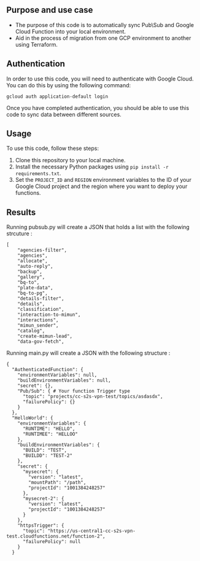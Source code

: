 ## Purpose and use case

- The purpose of this code is to automatically sync Pub\Sub and Google Cloud Function into your local environment. 
- Aid in the process of migration from one GCP environment to another using Terraform.


## Authentication

In order to use this code, you will need to authenticate with Google Cloud. You can do this by using the following command:
```
gcloud auth application-default login
```

Once you have completed authentication, you should be able to use this code to sync data between different sources.

## Usage

To use this code, follow these steps:

1. Clone this repository to your local machine.
2. Install the necessary Python packages using `pip install -r requirements.txt`.
3. Set the `PROJECT_ID` and `REGION` environment variables to the ID of your Google Cloud project and the region where you want to deploy your functions.


## Results
Running pubsub.py will create a JSON that holds a list with the following strcuture :
```
[
    "agencies-filter",
    "agencies",
    "allocate",
    "auto-reply",
    "backup",
    "gallery",
    "bq-to",
    "plate-data",
    "bq-to-pg",
    "details-filter",
    "details",
    "classification",
    "interaction-to-mimun",
    "interactions",
    "mimun_sender",
    "catalog",
    "create-mimun-lead",
    "data-gov-fetch",
```
Running main.py will create a JSON with the following structure :
```
{
  "AuthenticatedFunction": {
    "environmentVariables": null,
    "buildEnvironmentVariables": null,
    "secret": {},
    "Pub/Sub": { # Your function Trigger type
      "topic": "projects/cc-s2s-vpn-test/topics/asdasdx",
      "failurePolicy": {}
    }
  },
  "HelloWorld": {
    "environmentVariables": {
      "RUNTIME": "HELLO",
      "RUNTIMEE": "HELLOO"
    },
    "buildEnvironmentVariables": {
      "BUILD": "TEST",
      "BUILDD": "TEST-2"
    },
    "secret": {
      "mysecret": {
        "version": "latest",
        "mountPath": "/path",
        "projectId": "1001384248257"
      },
      "mysecret-2": {
        "version": "latest",
        "projectId": "1001384248257"
      }
    },
    "httpsTrigger": {
      "topic": "https://us-central1-cc-s2s-vpn-test.cloudfunctions.net/function-2",
      "failurePolicy": null
    }
  }
```

